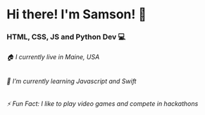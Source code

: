 # Hi there! I'm Samson! 👋
### HTML, CSS, JS and Python Dev 💻

###### 🏠 I currently live in Maine, USA
###### 🌱 I’m currently learning Javascript and Swift
###### ⚡ Fun Fact: I like to play video games and compete in hackathons 
##
##
